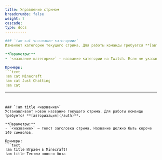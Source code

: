 ```yaml
---
title: Управление стримом
breadcrumbs: false
weight: 7
cascade:
type: docs
----------

### `!am cat <название категории>`
Изменяет категорию текущего стрима. Для работы команды требуется **[авторизация](/auth)**.

**Параметры:**
- `<название категории>` — название категории на Twitch. Если не указано, категория будет **удалена**.

Примеры:
```text
!am cat Minecraft
!am cat Just Chatting
!am cat
```

---
```


### `!am title <название>`
Устанавливает новое название текущего стрима. Для работы команды требуется **[авторизация](/auth)**.

**Параметры:**
- `<название>` — текст заголовка стрима. Название должно быть короче 140 символов.

Примеры:
```text
!am title Играем в Minecraft!
!am title Тестим нового бота
```